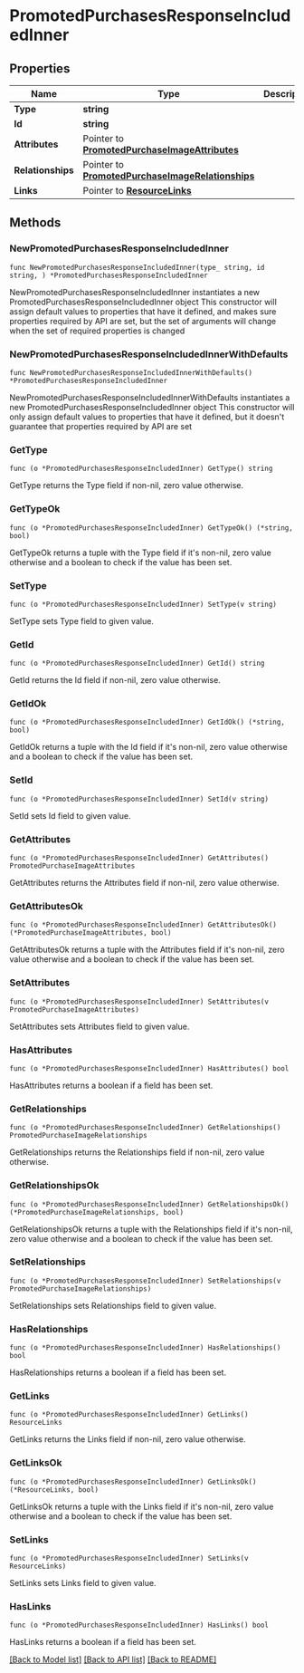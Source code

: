 # PromotedPurchasesResponseIncludedInner

## Properties

Name | Type | Description | Notes
------------ | ------------- | ------------- | -------------
**Type** | **string** |  | 
**Id** | **string** |  | 
**Attributes** | Pointer to [**PromotedPurchaseImageAttributes**](PromotedPurchaseImageAttributes.md) |  | [optional] 
**Relationships** | Pointer to [**PromotedPurchaseImageRelationships**](PromotedPurchaseImageRelationships.md) |  | [optional] 
**Links** | Pointer to [**ResourceLinks**](ResourceLinks.md) |  | [optional] 

## Methods

### NewPromotedPurchasesResponseIncludedInner

`func NewPromotedPurchasesResponseIncludedInner(type_ string, id string, ) *PromotedPurchasesResponseIncludedInner`

NewPromotedPurchasesResponseIncludedInner instantiates a new PromotedPurchasesResponseIncludedInner object
This constructor will assign default values to properties that have it defined,
and makes sure properties required by API are set, but the set of arguments
will change when the set of required properties is changed

### NewPromotedPurchasesResponseIncludedInnerWithDefaults

`func NewPromotedPurchasesResponseIncludedInnerWithDefaults() *PromotedPurchasesResponseIncludedInner`

NewPromotedPurchasesResponseIncludedInnerWithDefaults instantiates a new PromotedPurchasesResponseIncludedInner object
This constructor will only assign default values to properties that have it defined,
but it doesn't guarantee that properties required by API are set

### GetType

`func (o *PromotedPurchasesResponseIncludedInner) GetType() string`

GetType returns the Type field if non-nil, zero value otherwise.

### GetTypeOk

`func (o *PromotedPurchasesResponseIncludedInner) GetTypeOk() (*string, bool)`

GetTypeOk returns a tuple with the Type field if it's non-nil, zero value otherwise
and a boolean to check if the value has been set.

### SetType

`func (o *PromotedPurchasesResponseIncludedInner) SetType(v string)`

SetType sets Type field to given value.


### GetId

`func (o *PromotedPurchasesResponseIncludedInner) GetId() string`

GetId returns the Id field if non-nil, zero value otherwise.

### GetIdOk

`func (o *PromotedPurchasesResponseIncludedInner) GetIdOk() (*string, bool)`

GetIdOk returns a tuple with the Id field if it's non-nil, zero value otherwise
and a boolean to check if the value has been set.

### SetId

`func (o *PromotedPurchasesResponseIncludedInner) SetId(v string)`

SetId sets Id field to given value.


### GetAttributes

`func (o *PromotedPurchasesResponseIncludedInner) GetAttributes() PromotedPurchaseImageAttributes`

GetAttributes returns the Attributes field if non-nil, zero value otherwise.

### GetAttributesOk

`func (o *PromotedPurchasesResponseIncludedInner) GetAttributesOk() (*PromotedPurchaseImageAttributes, bool)`

GetAttributesOk returns a tuple with the Attributes field if it's non-nil, zero value otherwise
and a boolean to check if the value has been set.

### SetAttributes

`func (o *PromotedPurchasesResponseIncludedInner) SetAttributes(v PromotedPurchaseImageAttributes)`

SetAttributes sets Attributes field to given value.

### HasAttributes

`func (o *PromotedPurchasesResponseIncludedInner) HasAttributes() bool`

HasAttributes returns a boolean if a field has been set.

### GetRelationships

`func (o *PromotedPurchasesResponseIncludedInner) GetRelationships() PromotedPurchaseImageRelationships`

GetRelationships returns the Relationships field if non-nil, zero value otherwise.

### GetRelationshipsOk

`func (o *PromotedPurchasesResponseIncludedInner) GetRelationshipsOk() (*PromotedPurchaseImageRelationships, bool)`

GetRelationshipsOk returns a tuple with the Relationships field if it's non-nil, zero value otherwise
and a boolean to check if the value has been set.

### SetRelationships

`func (o *PromotedPurchasesResponseIncludedInner) SetRelationships(v PromotedPurchaseImageRelationships)`

SetRelationships sets Relationships field to given value.

### HasRelationships

`func (o *PromotedPurchasesResponseIncludedInner) HasRelationships() bool`

HasRelationships returns a boolean if a field has been set.

### GetLinks

`func (o *PromotedPurchasesResponseIncludedInner) GetLinks() ResourceLinks`

GetLinks returns the Links field if non-nil, zero value otherwise.

### GetLinksOk

`func (o *PromotedPurchasesResponseIncludedInner) GetLinksOk() (*ResourceLinks, bool)`

GetLinksOk returns a tuple with the Links field if it's non-nil, zero value otherwise
and a boolean to check if the value has been set.

### SetLinks

`func (o *PromotedPurchasesResponseIncludedInner) SetLinks(v ResourceLinks)`

SetLinks sets Links field to given value.

### HasLinks

`func (o *PromotedPurchasesResponseIncludedInner) HasLinks() bool`

HasLinks returns a boolean if a field has been set.


[[Back to Model list]](../README.md#documentation-for-models) [[Back to API list]](../README.md#documentation-for-api-endpoints) [[Back to README]](../README.md)



